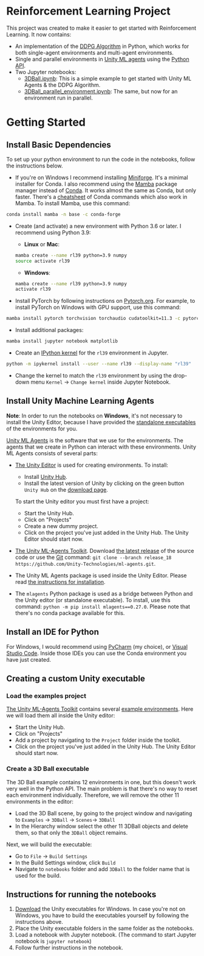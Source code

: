 [//]: # (Image References)

[image1]: https://user-images.githubusercontent.com/10624937/42386929-76f671f0-8106-11e8-9376-f17da2ae852e.png "Kernel"
# Reinforcement Learning Project

This project was created to make it easier to get started with Reinforcement Learning. It now contains: 
- An implementation of the [DDPG Algorithm](https://arxiv.org/abs/1509.02971) in Python, which works for both single-agent environments and multi-agent environments.
- Single and parallel environments in [Unity ML agents](https://unity.com/products/machine-learning-agents) using the [Python API](https://github.com/Unity-Technologies/ml-agents/blob/main/docs/Python-API.md).
- Two Jupyter notebooks:
  - [3DBall.ipynb](notebooks/3DBall.ipynb): This is a simple example to get started with Unity ML Agents & the DDPG Algorithm.
  - [3DBall_parallel_environment.ipynb](notebooks/3DBall_parallel_environment.ipynb): The same, but now for an environment run in parallel.

# Getting Started

## Install Basic Dependencies

To set up your python environment to run the code in the notebooks, follow the instructions below. 

- If you're on Windows I recommend installing [Miniforge](https://github.com/conda-forge/miniforge). It's a minimal installer for Conda. I also recommend using the [Mamba](https://github.com/mamba-org/mamba) package manager instead of [Conda](https://docs.conda.io/). It works almost the same as Conda, but only faster. There's a [cheatsheet](https://docs.conda.io/projects/conda/en/latest/user-guide/cheatsheet.html) of Conda commands which also work in Mamba. To install Mamba, use this command:
```bash
conda install mamba -n base -c conda-forge 
```
- Create (and activate) a new environment with Python 3.6 or later. I recommend using Python 3.9:

    - __Linux__ or __Mac__:
    ```bash
    mamba create --name rl39 python=3.9 numpy
    source activate rl39
    ```
    - __Windows__:
    ```bash
    mamba create --name rl39 python=3.9 numpy
    activate rl39
    ```
- Install PyTorch by following instructions on [Pytorch.org](https://pytorch.org/). For example, to install PyTorch on
   Windows with GPU support, use this command:

```bash
mamba install pytorch torchvision torchaudio cudatoolkit=11.3 -c pytorch
```

- Install additional packages:
```bash
mamba install jupyter notebook matplotlib
```

- Create an [IPython kernel](http://ipython.readthedocs.io/en/stable/install/kernel_install.html) for the `rl39` environment in Jupyter.

```bash
python -m ipykernel install --user --name rl39 --display-name "rl39"
```

- Change the kernel to match the `rl39` environment by using the drop-down menu `Kernel` -> `Change kernel` inside Jupyter Notebook.

## Install Unity Machine Learning Agents

**Note**: 
In order to run the notebooks on **Windows**, it's not necessary to install the Unity Editor, because I have provided the [standalone executables](notebooks/README.md) of the environments for you.

[Unity ML Agents](https://unity.com/products/machine-learning-agents) is the software that we use for the environments. The agents that we create in Python can interact with these environments. Unity ML Agents consists of several parts:
- [The Unity Editor](https://unity.com/) is used for creating environments. To install:
  - Install [Unity Hub](https://unity.com/download).
  - Install the latest version of Unity by clicking on the green button `Unity Hub` on the [download page](https://unity3d.com/get-unity/download/archive). 
  
  To start the Unity editor you must first have a project:
     
   - Start the Unity Hub.
   - Click on "Projects"
   - Create a new dummy project.
   - Click on the project you've just added in the Unity Hub. The Unity Editor should start now.

- [The Unity ML-Agents Toolkit](https://github.com/Unity-Technologies/ml-agents#unity-ml-agents-toolkit). Download [the latest release](https://github.com/Unity-Technologies/ml-agents/releases) of the source code or use the [Git](https://git-scm.com/downloads/guis) command: `git clone --branch release_18 https://github.com/Unity-Technologies/ml-agents.git`.
- The Unity ML Agents package is used inside the Unity Editor. Please read [the instructions for installation](https://github.com/Unity-Technologies/ml-agents/blob/release_18_docs/docs/Installation.md#install-the-comunityml-agents-unity-package).
- The `mlagents` Python package is used as a bridge between Python and the Unity editor (or standalone executable). To install, use this command: `python -m pip install mlagents==0.27.0`.
Please note that there's no conda package available for this.

## Install an IDE for Python

For Windows, I would recommend using [PyCharm](https://www.jetbrains.com/pycharm/) (my choice), or [Visual Studio Code](https://code.visualstudio.com/).
Inside those IDEs you can use the Conda environment you have just created.

## Creating a custom Unity executable

### Load the examples project
[The Unity ML-Agents Toolkit](https://github.com/Unity-Technologies/ml-agents#unity-ml-agents-toolkit) contains several [example environments](https://github.com/Unity-Technologies/ml-agents/blob/main/docs/Learning-Environment-Examples.md). Here we will load them all inside the Unity editor:
- Start the Unity Hub.
- Click on "Projects"
- Add a project by navigating to the `Project` folder inside the toolkit.
- Click on the project you've just added in the Unity Hub. The Unity Editor should start now.

### Create a 3D Ball executable
The 3D Ball example contains 12 environments in one, but this doesn't work very well in the Python API. The main problem is that there's no way to reset each environment individually. Therefore, we will remove the other 11 environments in the editor:
- Load the 3D Ball scene, by going to the project window and navigating to `Examples` -> `3DBall` -> `Scenes`-> `3DBall`
- In the Hierarchy window select the other 11 3DBall objects and delete them, so that only the `3DBall` object remains.

Next, we will build the executable:
- Go to `File` -> `Build Settings`
- In the Build Settings window, click `Build`
- Navigate to `notebooks` folder and add `3DBall` to the folder name that is used for the build.


## Instructions for running the notebooks

1. [Download](notebooks/README.md) the Unity executables for Windows. In case you're not on Windows, you have to build the executables yourself by following the instructions above. 
2. Place the Unity executable folders in the same folder as the notebooks.
3. Load a notebook with Jupyter notebook. (The command to start Jupyter notebook is `jupyter notebook`)
4. Follow further instructions in the notebook.
